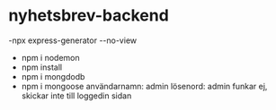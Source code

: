 # nyhetsbrev-backend

-npx express-generator --no-view
- npm i nodemon
- npm install
- npm i mongdodb
- npm i mongoose
användarnamn: admin
lösenord: admin
funkar ej, skickar inte till loggedin sidan
